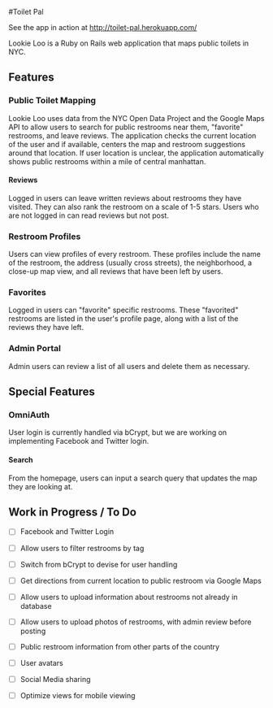 
#Toilet Pal

See the app in action at http://toilet-pal.herokuapp.com/

Lookie Loo is a Ruby on Rails web application that maps public toilets in NYC.

## Features

### Public Toilet Mapping
Lookie Loo uses data from the NYC Open Data Project and the Google Maps API to allow users to search for public restrooms near them, "favorite" restrooms, and leave reviews. The application checks the current location of the user and if available, centers the map and restroom suggestions around that location. If user location is unclear, the application automatically shows public restrooms within a mile of central manhattan.

#### Reviews
Logged in users can leave written reviews about restrooms they have visited. They can also rank the restroom on a scale of 1-5 stars. Users who are not logged in can read reviews but not post.

### Restroom Profiles
Users can view profiles of every restroom. These profiles include the name of the restroom, the address (usually cross streets), the neighborhood, a close-up map view, and all reviews that have been left by users.

### Favorites
Logged in users can "favorite" specific restrooms. These "favorited" restrooms are listed in the user's profile page, along with a list of the reviews they have left.

### Admin Portal
Admin users can review a list of all users and delete them as necessary.

## Special Features

### OmniAuth
User login is currently handled via bCrypt, but we are working on implementing Facebook and Twitter login.

#### Search
From the homepage, users can input a search query that updates the map they are looking at.

## Work in Progress / To Do

- [ ] Facebook and Twitter Login
- [ ] Allow users to filter restrooms by tag
- [ ] Switch from bCrypt to devise for user handling
- [ ] Get directions from current location to public restroom via Google Maps
- [ ] Allow users to upload information about restrooms not already in database
- [ ] Allow users to upload photos of restrooms, with admin review before posting
- [ ] Public restroom information from other parts of the country
- [ ] User avatars
- [ ] Social Media sharing
- [ ] Optimize views for mobile viewing



